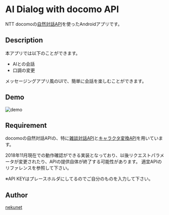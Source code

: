 AI Dialog with docomo API
====

NTT docomoの[自然対話API](https://dev.smt.docomo.ne.jp/?p=docs.api.page&api_name=natural_dialogue&p_name=api_usage_scenario)を使ったAndroidアプリです。


## Description
本アプリでは以下のことができます。
- AIとの会話
- 口調の変更

メッセージングアプリ風のUIで、簡単に会話を楽しむことができます。


## Demo
<img src="demo/app_demo.gif" alt="demo">


## Requirement
docomoの自然対話APIの、特に[雑談対話API](https://dev.smt.docomo.ne.jp/?p=docs.api.page&api_name=natural_dialogue&p_name=api_4_user_registration#tag01)と[キャラクタ変換API](https://dev.smt.docomo.ne.jp/?p=docs.api.page&api_name=natural_dialogue&p_name=api_6#tag01)を用いています。

2018年11月現在での動作確認ができる実装となっており、以後リクエストパラメータが変更されたり、APIの提供自体が終了する可能性があります。
適宜APIのリファレンスを参照して下さい。

※API KEYはプレースホルダにしてるのでご自分のものを入力して下さい。


## Author

[nekunet](https://github.com/nekunet)
